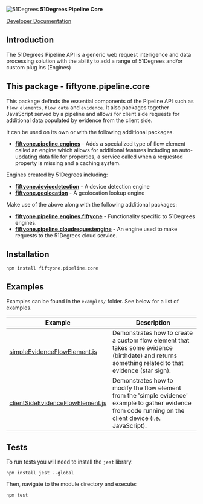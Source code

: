![51Degrees](https://51degrees.com/img/logo.png?utm_source=github&utm_medium=repository&utm_content=readme_main&utm_campaign=node-open-source "Data rewards the curious") **51Degrees Pipeline Core**

[Developer Documentation](https://51degrees.com/pipeline-node/index.html?utm_source=github&utm_medium=repository&utm_content=documentation&utm_campaign=node-open-source "developer documentation")

## Introduction
The 51Degrees Pipeline API is a generic web request intelligence and data processing solution with the ability to add a range of 51Degrees and/or custom plug ins (Engines) 

## This package - fiftyone.pipeline.core

This package definds the essential components of the Pipeline API such as `flow elements`, `flow data` and `evidence`. It also packages together JavaScript served by a pipeline and allows for client side requests for additional data populated by evidence from the client side.

It can be used on its own or with the following additional packages.

- [**fiftyone.pipeline.engines**](/fiftyone.pipeline.engines#readme.md) - Adds a specialized type of flow element called an engine which allows for additional features including an auto-updating data file for properties, a service called when a requested property is missing and a caching system.

Engines created by 51Degrees including:

- [**fiftyone.devicedetection**](https://github.com/51Degrees/device-detection-node#readme) - A device detection engine
- [**fiftyone.geolocation**](https://github.com/51Degrees/location-node#readme) - A geolocation lookup engine

Make use of the above along with the following additional packages:

- [**fiftyone.pipeline.engines.fiftyone**](/fiftyone.pipeline.engines.fiftyone#readme.md) - Functionality specific to 51Degrees engines.
- [**fiftyone.pipeline.cloudrequestengine**](/fiftyone.pipeline.cloudrequestengine#readme.md) - An engine used to make requests to the 51Degrees cloud service.

## Installation

```
npm install fiftyone.pipeline.core
```

## Examples

Examples can be found in the `examples/` folder. See below for a list of examples.

| Example                                | Description |
|----------------------------------------|-------------|
| [simpleEvidenceFlowElement.js](/fiftyone.pipeline.core/examples/customFlowElements/simpleEvidenceFlowElement.js)                   |  Demonstrates how to create a custom flow element that takes some evidence (birthdate) and returns something related to that evidence (star sign). |
| [clientSideEvidenceFlowElement.js](/fiftyone.pipeline.core/examples/customFlowElements/clientSideEvidenceFlowElement.js)                 | Demonstrates how to modify the flow element from the 'simple evidence' example to gather evidence from code running on the client device (i.e. JavaScript). |

## Tests

To run tests you will need to install the `jest` library.

```
npm install jest --global
```

Then, navigate to the module directory and execute:

```
npm test
```
